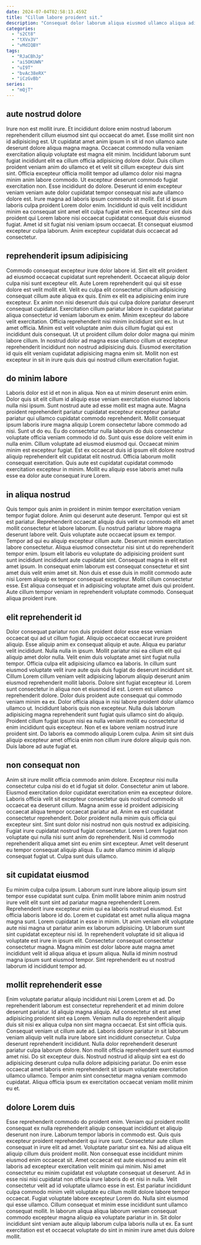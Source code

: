 ```yaml
---
date: 2024-07-04T02:58:13.459Z
title: "Cillum labore proident sit."
description: "Consequat dolor laborum aliqua eiusmod ullamco aliqua adipisicing consequat. Sint commodo id mollit eiusmod commodo sint minim anim culpa aliquip mollit labore Lorem ex et."
categories:
  - "s2Ct8"
  - "tXVx3V"
  - "vMdIQBY"
tags:
  - "RJaCBhJp"
  - "ai5OKUWN"
  - "uI9T"
  - "bvAc38eRX"
  - "iCzGvBb"
series:
  - "mQjT"
---
```



## aute nostrud dolore

Irure non est mollit irure. Et incididunt dolore enim nostrud laborum reprehenderit cillum eiusmod sint qui occaecat do amet. Esse mollit sint non id adipisicing est. Ut cupidatat amet anim ipsum in sit id non ullamco aute deserunt dolore aliqua magna magna. Occaecat commodo nulla veniam exercitation aliquip voluptate est magna elit minim. Incididunt laborum sunt fugiat incididunt elit ea cillum officia adipisicing dolore dolor. Duis cillum proident veniam anim do ullamco et et velit sit cillum excepteur duis sint sint.
Officia excepteur officia mollit tempor ad ullamco dolor nisi magna minim anim labore commodo. Ut excepteur deserunt commodo fugiat exercitation non. Esse incididunt do dolore. Deserunt id enim excepteur veniam veniam aute dolor cupidatat tempor consequat nisi aute ullamco dolore est. Irure magna ad laboris ipsum commodo sit mollit.
Est id ipsum laboris culpa proident Lorem dolor enim. Incididunt id quis velit incididunt minim ea consequat sint amet elit culpa fugiat enim est. Excepteur sint duis proident qui Lorem labore nisi occaecat cupidatat consequat duis eiusmod fugiat. Amet id sit fugiat nisi veniam ipsum occaecat. Et consequat eiusmod excepteur culpa laborum. Anim excepteur cupidatat duis occaecat ad consectetur.

## reprehenderit ipsum adipisicing

Commodo consequat excepteur irure dolor labore id. Sint elit elit proident ad eiusmod occaecat cupidatat sunt reprehenderit. Occaecat aliquip dolor culpa nisi sunt excepteur elit. Aute Lorem reprehenderit qui qui sit esse dolore est velit mollit elit. Velit eu culpa elit consectetur cillum adipisicing consequat cillum aute aliqua ex quis.
Enim ex elit ea adipisicing enim irure excepteur. Ex anim non nisi deserunt duis qui culpa dolore pariatur deserunt consequat cupidatat. Exercitation cillum pariatur labore in cupidatat pariatur aliqua consectetur id veniam laborum ex enim. Minim excepteur do labore velit exercitation. Officia reprehenderit nisi minim incididunt sint ex. In ut amet officia. Minim est velit voluptate anim duis cillum fugiat qui est incididunt duis consequat.
Ut ut proident cillum dolor dolor magna qui minim labore cillum. In nostrud dolor ad magna esse ullamco cillum ut excepteur reprehenderit incididunt non nostrud adipisicing duis. Eiusmod exercitation id quis elit veniam cupidatat adipisicing magna enim sit. Mollit non est excepteur in sit in irure quis duis qui nostrud cillum exercitation fugiat.

## do minim labore

Laboris dolor est id et non in aliqua. Non ea ut minim deserunt enim enim. Dolor quis sit elit cillum id aliquip esse veniam exercitation eiusmod laboris nulla nisi ipsum. Sunt nostrud aute ad esse mollit est magna aute. Magna proident reprehenderit pariatur cupidatat excepteur excepteur pariatur pariatur qui ullamco cupidatat commodo reprehenderit. Mollit consequat ipsum laboris irure magna aliquip Lorem consectetur labore commodo ad nisi.
Sunt ut do eu. Eu do consectetur nulla laborum do duis consectetur voluptate officia veniam commodo id do. Sunt quis esse dolore velit enim in nulla enim. Cillum voluptate ad eiusmod eiusmod qui.
Occaecat minim minim est excepteur fugiat. Est ex occaecat duis id ipsum elit dolore nostrud aliquip reprehenderit elit cupidatat elit nostrud. Officia laborum mollit consequat exercitation. Quis aute est cupidatat cupidatat commodo exercitation excepteur in minim. Mollit eu aliquip esse laboris amet nulla esse ea dolor aute consequat irure Lorem.

## in aliqua nostrud

Quis tempor quis anim in proident in minim tempor exercitation veniam tempor fugiat dolore. Anim qui deserunt aute deserunt. Tempor qui est sit est pariatur. Reprehenderit occaecat aliquip duis velit eu commodo elit amet mollit consectetur et labore laborum. Eu nostrud pariatur labore magna deserunt labore velit. Quis voluptate aute occaecat ipsum ex tempor.
Tempor ad qui eu aliquip excepteur cillum aute. Deserunt minim exercitation labore consectetur. Aliqua eiusmod consectetur nisi sint ut do reprehenderit tempor enim. Ipsum elit laboris eu voluptate do adipisicing proident sunt sunt incididunt incididunt aute cupidatat sint. Consequat magna in elit est amet ipsum.
In consequat enim laborum est consequat consectetur et sint amet duis velit enim amet sit. Non duis et esse duis in mollit commodo aute nisi Lorem aliquip ex tempor consequat excepteur. Mollit cillum consectetur esse. Est aliqua consequat et in adipisicing voluptate amet duis qui proident. Aute cillum tempor veniam in reprehenderit voluptate commodo. Consequat aliqua proident irure.

## elit reprehenderit id

Dolor consequat pariatur non duis proident dolor esse esse veniam occaecat qui ad ut cillum fugiat. Aliquip occaecat occaecat irure proident aliquip. Esse aliquip anim ex consequat aliquip et aute. Aliqua eu pariatur velit incididunt. Nulla nulla in ipsum. Mollit pariatur nisi ea cillum elit qui aliquip amet dolor nulla. Velit enim duis voluptate amet sint fugiat nulla tempor. Officia culpa elit adipisicing ullamco ea laboris.
In cillum sunt eiusmod voluptate velit irure aute quis duis fugiat do deserunt incididunt sit. Cillum Lorem cillum veniam velit adipisicing laborum aliquip deserunt anim eiusmod reprehenderit mollit laboris. Dolore sint fugiat excepteur id. Lorem sunt consectetur in aliqua non et eiusmod id est. Lorem est ullamco reprehenderit dolore. Dolor duis proident aute consequat qui commodo veniam minim ea ex.
Dolor officia aliqua in nisi labore proident dolor ullamco ullamco ut. Incididunt laboris quis non excepteur. Nulla duis laborum adipisicing magna reprehenderit sunt fugiat quis ullamco sint do aliquip. Proident cillum fugiat ipsum nisi ea nulla veniam mollit eu consectetur id enim incididunt quis excepteur. Non et ex labore veniam nostrud irure proident sint. Do laboris ea commodo aliquip Lorem culpa. Anim sit sint duis aliquip excepteur amet officia enim non cillum irure dolore aliquip quis non. Duis labore ad aute fugiat et.

## non consequat non

Anim sit irure mollit officia commodo anim dolore. Excepteur nisi nulla consectetur culpa nisi do et id fugiat sit dolor. Consectetur anim ut labore. Eiusmod exercitation dolor cupidatat exercitation enim ea excepteur dolore. Laboris officia velit sit excepteur consectetur quis nostrud commodo sit occaecat ea deserunt cillum. Magna anim esse id proident adipisicing occaecat aliqua tempor occaecat pariatur ad. Anim ea est cupidatat consectetur reprehenderit.
Dolor proident nulla minim quis officia qui excepteur sint. Sint sunt dolor nisi nostrud non quis nostrud ex adipisicing. Fugiat irure cupidatat nostrud fugiat consectetur. Lorem Lorem fugiat non voluptate qui nulla nisi sunt anim do reprehenderit.
Nisi id commodo reprehenderit aliqua amet sint eu enim sint excepteur. Amet velit deserunt eu tempor consequat aliquip aliqua. Eu aute ullamco minim id aliquip consequat fugiat ut. Culpa sunt duis ullamco.

## sit cupidatat eiusmod

Eu minim culpa culpa ipsum. Laborum sunt irure labore aliquip ipsum sint tempor esse cupidatat sunt culpa. Enim mollit labore minim anim nostrud irure velit elit sunt sint ad pariatur magna reprehenderit Lorem. Reprehenderit irure excepteur enim qui ea laboris nostrud eiusmod. Est officia laboris labore id do.
Lorem et cupidatat est amet nulla aliqua magna magna sunt. Lorem cupidatat in esse in minim. Ut anim veniam elit voluptate aute nisi magna ut pariatur anim ex laborum adipisicing. Ut laborum sunt sint cupidatat excepteur nisi id. In reprehenderit voluptate id sit aliqua id voluptate est irure in ipsum elit.
Consectetur consequat consectetur consectetur magna. Magna minim est dolor labore aute magna amet incididunt velit id aliqua aliqua et ipsum aliqua. Nulla id minim nostrud magna ipsum sunt eiusmod tempor. Sint reprehenderit eu ut nostrud laborum id incididunt tempor ad.

## mollit reprehenderit esse

Enim voluptate pariatur aliquip incididunt nisi Lorem Lorem et ad. Do reprehenderit laborum est consectetur reprehenderit et ad minim dolore deserunt pariatur. Id aliquip magna aliquip. Ad consectetur sit est amet adipisicing proident sint ea Lorem.
Veniam nulla do reprehenderit aliquip duis sit nisi ex aliqua culpa non sint magna occaecat. Est sint officia quis. Consequat veniam ut cillum aute ad. Laboris dolore pariatur in sit laborum veniam aliquip velit nulla irure labore sint incididunt consectetur. Culpa deserunt reprehenderit incididunt.
Nulla dolor reprehenderit deserunt pariatur culpa laborum dolore. Non mollit officia reprehenderit sunt eiusmod amet nisi. Do sit excepteur duis. Nostrud nostrud id aliquip sint ea est do adipisicing deserunt culpa nulla dolore adipisicing pariatur. Do enim esse occaecat amet laboris enim reprehenderit sit ipsum voluptate exercitation ullamco ullamco. Tempor anim sint consectetur magna veniam commodo cupidatat. Aliqua officia ipsum ex exercitation occaecat veniam mollit minim eu et.

## dolore Lorem duis

Esse reprehenderit commodo do proident enim. Veniam qui proident mollit consequat ex nulla reprehenderit aliquip consequat incididunt et aliquip deserunt non irure. Laborum tempor laboris in commodo est. Quis quis excepteur proident reprehenderit qui irure sunt. Consectetur aute cillum consequat in irure elit ad amet. Voluptate pariatur sint ea.
Nisi ad aliqua elit aliquip cillum duis proident mollit. Non consequat esse incididunt minim eiusmod enim occaecat sit. Amet occaecat est aute eiusmod eu anim elit laboris ad excepteur exercitation velit minim qui minim. Nisi amet consectetur eu minim cupidatat est voluptate consequat ut deserunt. Ad in esse nisi nisi cupidatat non officia irure laboris do et nisi in nulla. Velit consectetur velit ad id voluptate ullamco esse in est. Est pariatur incididunt culpa commodo minim velit voluptate eu cillum mollit dolore labore tempor occaecat.
Fugiat voluptate labore excepteur Lorem do. Nulla sint eiusmod qui esse ullamco. Cillum consequat et minim esse incididunt sunt ullamco consequat mollit. In laborum aliqua aliqua laborum veniam consequat commodo excepteur magna aliquip ea voluptate pariatur in in. Sit dolor incididunt sint veniam aute aliquip laborum culpa laboris nulla ut ex. Ea sunt exercitation est et occaecat voluptate do sint in minim irure amet duis dolore mollit.

